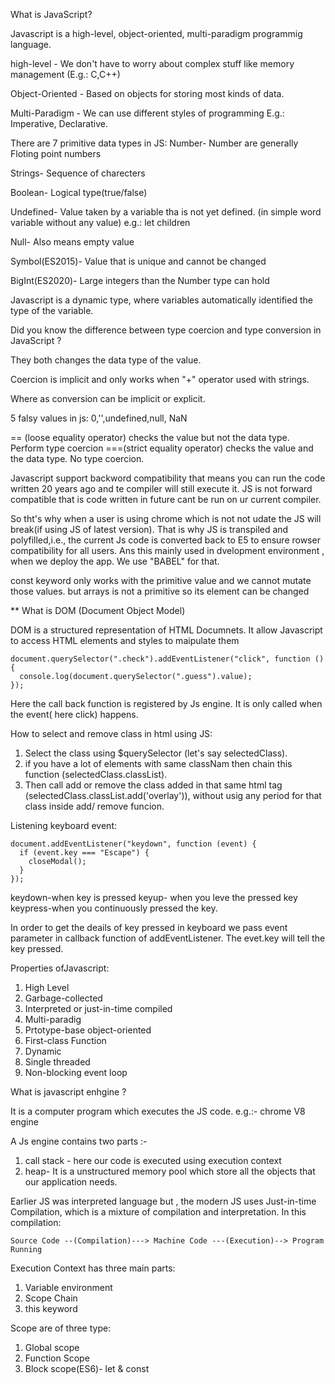 What is JavaScript?

Javascript is a high-level, object-oriented, multi-paradigm programmig language.

high-level - We don't have to worry about complex stuff like memory management (E.g.: C,C++)

Object-Oriented - Based on objects for storing most kinds of data.

Multi-Paradigm - We can use different styles of programming
E.g.: Imperative, Declarative.

There are 7 primitive data types in JS:
Number- Number are generally Floting point numbers

Strings- Sequence of charecters

Boolean- Logical type(true/false)

Undefined- Value taken by a variable tha is not yet defined. (in simple word variable without any value)
e.g.: let children

Null- Also means empty value

Symbol(ES2015)- Value that is unique and cannot be changed

BigInt(ES2020)- Large integers than the Number type can hold

Javascript is a dynamic type, where variables automatically identified the type of the variable.

Did you know the difference between type coercion and type conversion in JavaScript ?

They both changes the data type of the value.

Coercion is implicit and only works when "+" operator used with strings.

Where as conversion can be implicit or explicit.

5 falsy values in js: 0,'',undefined,null, NaN

== (loose equality operator) checks the value but not the data type. Perform type coercion
===(strict equality operator) checks the value and the data type. No type coercion.

Javascript support backword compatibility that means you can run the code written 20 years ago and te compiler will still execute it.
JS is not forward compatible that is code written in future cant be run on ur current compiler.

So tht's why when a user is using chrome which is not not udate the JS will break(if using JS of latest version).
That is why JS is transpiled and polyfilled,i.e., the current Js code is converted back to E5 to ensure rowser compatibility for all users. Ans this mainly used in dvelopment environment , when we deploy the app. We use "BABEL" for that.

const keyword only works with the primitive value and we cannot mutate those values.
but arrays is not a primitive so its element can be changed

\*\* What is DOM (Document Object Model)

DOM is a structured representation of HTML Documnets. It allow Javascript to access HTML elements and styles to maipulate them

```
document.querySelector(".check").addEventListener("click", function () {
  console.log(document.querySelector(".guess").value);
});
```

Here the call back function is registered by Js engine.
It is only called when the event( here click) happens.

How to select and remove class in html using JS:

1. Select the class using $querySelector (let's say selectedClass).
2. if you have a lot of elements with same classNam then chain this function (selectedClass.classList).
3. Then call add or remove the class added in that same html tag (selectedClass.classList.add('overlay')), without usig any period for that class inside add/ remove funcion.

Listening keyboard event:

```
document.addEventListener("keydown", function (event) {
  if (event.key === "Escape") {
    closeModal();
  }
});
```

keydown-when key is pressed
keyup- when you leve the pressed key
keypress-when you continuously pressed the key.

In order to get the deails of key pressed in keyboard we pass event parameter in callback function of addEventListener. The evet.key will tell the key pressed.

Properties ofJavascript:

1. High Level
2. Garbage-collected
3. Interpreted or just-in-time compiled
4. Multi-paradig
5. Prtotype-base object-oriented
6. First-class Function
7. Dynamic
8. Single threaded
9. Non-blocking event loop

What is javascript enhgine ?

It is a computer program which executes the JS code. e.g.:- chrome V8 engine

A Js engine contains two parts :-

1. call stack - here our code is executed using execution context
2. heap- It is a unstructured memory pool which store all the objects that our application needs.

Earlier JS was interpreted language but , the modern JS uses Just-in-time Compilation, which is a mixture of compilation and interpretation.
In this compilation:

```
Source Code --(Compilation)---> Machine Code ---(Execution)--> Program Running
```

Execution Context has three main parts:

1. Variable environment
2. Scope Chain
3. this keyword

Scope are of three type:

1. Global scope
2. Function Scope
3. Block scope(ES6)- let & const
